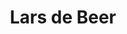 ---
order: 5
category: residents
layout: post
title: Lars de Beer
profession: graphic design
website: www.larsdebeer.nl
---